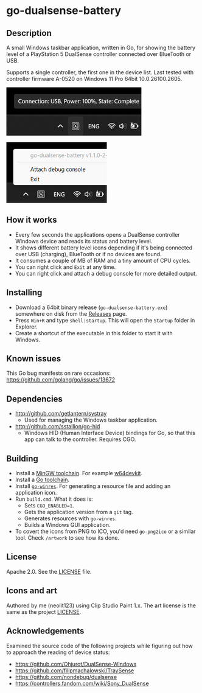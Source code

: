 # go-dualsense-battery

## Description

A small Windows taskbar application, written in Go, for showing the battery level
of a PlayStation 5 DualSense controller connected over BlueTooth or USB.

Supports a single controller, the first one in the device list.
Last tested with controller firmware A-0520 on Windows 11 Pro 64bit 10.0.26100.2605.

![Screenshot0](./screenshot0.png)

![Screenshot1](./screenshot1.png)

## How it works

- Every few seconds the applications opens a DualSense controller Windows device
and reads its status and battery level.
- It shows different battery level icons depending if it's being connected
over USB (charging), BlueTooth or if no devices are found.
- It consumes a couple of MB of RAM and a tiny amount of CPU cycles.
- You can right click and `Exit` at any time.
- You can right click and attach a debug console for more detailed output.

## Installing

- Download a 64bit binary release (`go-dualsense-battery.exe`) somewhere on disk
from the [Releases](https://github.com/neolit123/go-dualsense-battery/releases) page.
- Press `Win+R` and type `shell:startup`. This will open the `Startup` folder in Explorer.
- Create a shortcut of the executable in this folder to start it with Windows.

## Known issues

This Go bug manifests on rare occasions:
https://github.com/golang/go/issues/13672

## Dependencies

- http://github.com/getlantern/systray
  - Used for managing the Windows taskbar application.
- http://github.com/sstallion/go-hid
  - Windows HID (Human Interface Device) bindings for Go,
  so that this app can talk to the controller. Requires CGO.

## Building

- Install a [MinGW toolchain](https://www.mingw-w64.org).
For example [w64devkit](https://github.com/skeeto/w64devkit).
- Install a [Go toolchain](https://go.dev/doc/install).
- Install [`go-winres`](https://github.com/tc-hib/go-winres).
For generating a resource file and adding an application icon.
- Run `build.cmd`. What it does is:
  - Sets `CGO_ENABLED=1`.
  - Gets the application version from a `git` tag.
  - Generates resources with `go-winres`.
  - Builds a Windows GUI application.
- To covert the icons from PNG to ICO, you'd need `go-png2ico` or a similar tool.
Check `/artwork` to see how its done.

## License

Apache 2.0. See the [LICENSE](./LICENSE) file.

## Icons and art

Authored by me (neolit123) using Clip Studio Paint 1.x.
The art license is the same as the project [LICENSE](./LICENSE).

## Acknowledgements

Examined the source code of the following projects while figuring out how to approach the
reading of device status:

- https://github.com/Ohjurot/DualSense-Windows
- https://github.com/filipmachalowski/TraySense
- https://github.com/nondebug/dualsense
- https://controllers.fandom.com/wiki/Sony_DualSense
